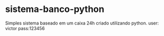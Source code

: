 # sistema-banco-python
Simples sistema baseado em um caixa 24h criado utilizando python.
user: victor    pass:123456

